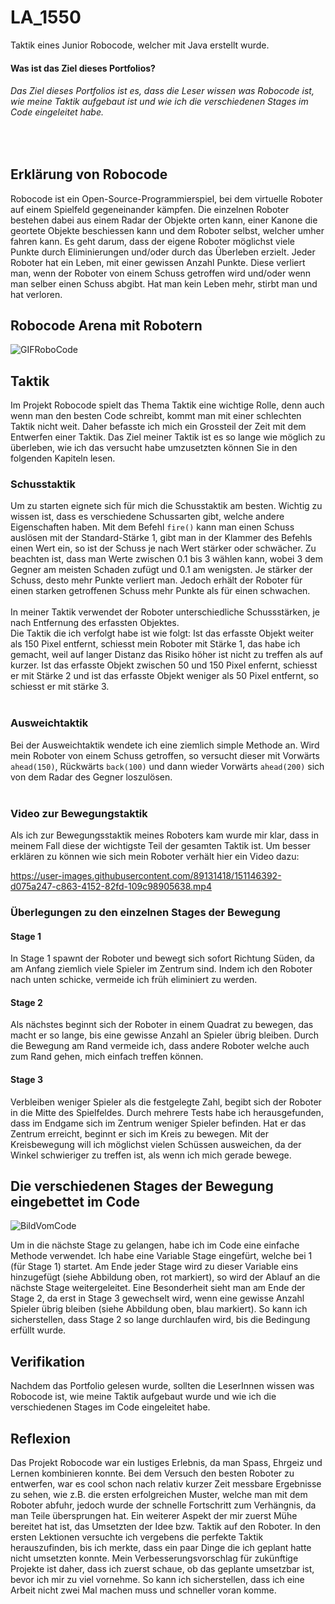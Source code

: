 # LA_1550
Taktik eines Junior Robocode, welcher mit Java erstellt wurde. 
<br>

#### Was ist das Ziel dieses Portfolios?
###### Das Ziel dieses Portfolios ist es, dass die Leser wissen was Robocode ist, wie meine Taktik aufgebaut ist und wie ich die verschiedenen Stages im Code eingeleitet habe.
<br>

## Erklärung von Robocode
Robocode ist ein Open-Source-Programmierspiel, bei dem virtuelle Roboter auf einem Spielfeld gegeneinander kämpfen. Die einzelnen Roboter bestehen dabei aus einem Radar der Objekte orten kann, einer Kanone die geortete Objekte beschiessen kann und dem Roboter selbst, welcher umher fahren kann. Es geht darum, dass der eigene Roboter möglichst viele Punkte durch Eliminierungen und/oder durch das Überleben erzielt. Jeder Roboter hat ein Leben, mit einer gewissen Anzahl Punkte. Diese verliert man, wenn der Roboter von einem Schuss getroffen wird und/oder wenn man selber einen Schuss abgibt. Hat man kein Leben mehr, stirbt man und hat verloren. 

## Robocode Arena mit Robotern

![GIFRoboCode](https://user-images.githubusercontent.com/89131418/151140081-248d9db1-e5db-4f47-b01d-6f0069eefe11.gif)


## Taktik
Im Projekt Robocode spielt das Thema Taktik eine wichtige Rolle, denn auch wenn man den besten Code schreibt, kommt man mit einer schlechten Taktik nicht weit. Daher befasste ich mich ein Grossteil der Zeit mit dem Entwerfen einer Taktik. Das Ziel meiner Taktik ist es so lange wie möglich zu überleben, wie ich das versucht habe umzusetzten können Sie in den folgenden Kapiteln lesen. 
<br>
### Schusstaktik
Um zu starten eignete sich für mich die Schusstaktik am besten. Wichtig zu wissen ist, dass es verschiedene Schussarten gibt, welche andere Eigenschaften haben. Mit dem Befehl ``fire()`` kann man einen Schuss auslösen mit der Standard-Stärke 1, gibt man in der Klammer des Befehls einen Wert ein, so ist der Schuss je nach Wert stärker oder schwächer. Zu beachten ist, dass man Werte zwischen 0.1 bis 3 wählen kann, wobei 3 dem Gegner am meisten Schaden zufügt und 0.1 am wenigsten. Je stärker der Schuss, desto mehr Punkte verliert man. Jedoch erhält der Roboter für einen starken getroffenen Schuss mehr Punkte als für einen schwachen.  
<br>
In meiner Taktik verwendet der Roboter unterschiedliche Schussstärken, je nach Entfernung des erfassten Objektes.  <br>
Die Taktik die ich verfolgt habe ist wie folgt: Ist das erfasste Objekt weiter als 150 Pixel entfernt, schiesst mein Roboter mit Stärke 1, das habe ich gemacht, weil auf langer Distanz das Risiko höher ist nicht zu treffen als auf kurzer. Ist das erfasste Objekt zwischen 50 und 150 Pixel enfernt, schiesst er mit Stärke 2 und ist das erfasste Objekt weniger als 50 Pixel entfernt, so schiesst er mit stärke 3.
<br>
<br>
### Ausweichtaktik
Bei der Ausweichtaktik wendete ich eine ziemlich simple Methode an. Wird mein Roboter von einem Schuss getroffen, so versucht dieser mit Vorwärts ``ahead(150)``, Rückwärts ``back(100)`` und dann wieder Vorwärts ``ahead(200)`` sich von dem Radar des Gegner loszulösen.
<br>
<br>
### Video zur Bewegungstaktik
Als ich zur Bewegungsstaktik meines Roboters kam wurde mir klar, dass in meinem Fall diese der wichtigste Teil der gesamten Taktik ist. Um besser erklären zu können wie sich mein Roboter verhält hier ein Video dazu:

https://user-images.githubusercontent.com/89131418/151146392-d075a247-c863-4152-82fd-109c98905638.mp4

### Überlegungen zu den einzelnen Stages der Bewegung
#### Stage 1
In Stage 1 spawnt der Roboter und bewegt sich sofort Richtung Süden, da am Anfang ziemlich viele Spieler im Zentrum sind. Indem ich den Roboter nach unten schicke, vermeide ich früh eliminiert zu werden.
<br>
#### Stage 2
Als nächstes beginnt sich der Roboter in einem Quadrat zu bewegen, das macht er so lange, bis eine gewisse Anzahl an Spieler übrig bleiben. Durch die Bewegung am Rand vermeide ich, dass andere Roboter welche auch zum Rand gehen, mich einfach treffen können.
<br>
#### Stage 3
Verbleiben weniger Spieler als die festgelegte Zahl, begibt sich der Roboter in die Mitte des Spielfeldes. Durch mehrere Tests habe ich herausgefunden, dass im Endgame sich im Zentrum weniger Spieler befinden. Hat er das Zentrum erreicht, beginnt er sich im Kreis zu bewegen. Mit der Kreisbewegung will ich möglichst vielen Schüssen ausweichen, da der Winkel schwieriger zu treffen ist, als wenn ich mich gerade bewege.

## Die verschiedenen Stages der Bewegung eingebettet im Code

![BildVomCode](https://user-images.githubusercontent.com/89131418/151137720-74fa6725-7e51-4ecc-93ba-bdea8a62af69.jpg)


Um in die nächste Stage zu gelangen, habe ich im Code eine einfache Methode verwendet. Ich habe eine Variable Stage eingefürt, welche bei 1 (für Stage 1) startet. Am Ende jeder Stage wird zu dieser Variable eins hinzugefügt (siehe Abbildung oben, rot markiert), so wird der Ablauf an die nächste Stage weitergeleitet. Eine Besonderheit sieht man am Ende der Stage 2, da erst in Stage 3 gewechselt wird, wenn eine gewisse Anzahl Spieler übrig bleiben (siehe Abbildung oben, blau markiert). So kann ich sicherstellen, dass Stage 2 so lange durchlaufen wird, bis die Bedingung erfüllt wurde.

## Verifikation
Nachdem das Portfolio gelesen wurde, sollten die LeserInnen wissen was Robocode ist, wie meine Taktik aufgebaut wurde und wie ich die verschiedenen Stages im Code eingeleitet habe.

## Reflexion
Das Projekt Robocode war ein lustiges Erlebnis, da man Spass, Ehrgeiz und Lernen kombinieren konnte. Bei dem Versuch den besten Roboter zu entwerfen, war es cool schon nach relativ kurzer Zeit messbare Ergebnisse zu sehen, wie z.B. die ersten erfolgreichen Muster, welche man mit dem Roboter abfuhr, jedoch wurde der schnelle Fortschritt zum Verhängnis, da man Teile übersprungen hat. Ein weiterer Aspekt der mir zuerst Mühe bereitet hat ist, das Umsetzten der Idee bzw. Taktik auf den Roboter. In den ersten Lektionen versuchte ich vergebens die perfekte Taktik herauszufinden, bis ich merkte, dass ein paar Dinge die ich geplant hatte nicht umsetzten konnte. Mein Verbesserungsvorschlag für zukünftige Projekte ist daher, dass ich zuerst schaue, ob das geplante umsetzbar ist, bevor ich mir zu viel vornehme. So kann ich sicherstellen, dass ich eine Arbeit nicht zwei Mal machen muss und schneller voran komme.
